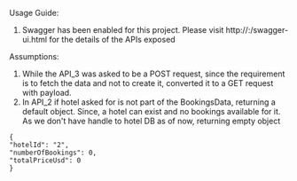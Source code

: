 Usage Guide:
1. Swagger has been enabled for this project. Please visit http://<hostName>:<port>/swagger-ui.html for the details of the APIs exposed

Assumptions:
1. While the API_3 was asked to be a POST request, since the requirement is to fetch the data and not to create it, converted it to a GET request with payload.
2. In API_2 if hotel asked for is not part of the BookingsData, returning a default object. Since, a hotel can exist and no bookings available for it. As we don't have handle to hotel DB as of now, returning empty object

```
{
"hotelId": "2",
"numberOfBookings": 0,
"totalPriceUsd": 0
}
```
